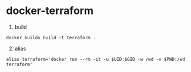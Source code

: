 # docker-terraform

1. build

```
docker buildx build -t terraform .
```

2. alias

```
alias terraform='docker run --rm -it -u $UID:$GID -w /wd -v $PWD:/wd terraform'
```
